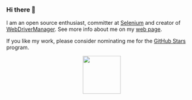 ### Hi there 👋

I am an open source enthusiast, committer at [Selenium](https://github.com/SeleniumHQ/) and creator of [WebDriverManager](https://bonigarcia.dev/webdrivermanager/). See more info about me on my [web page](https://bonigarcia.dev/).

If you like my work, please consider nominating me for the [GitHub Stars](https://stars.github.com/nominate/) program.

<p align="center"><a href="https://stars.github.com/nominate/"> <img src="https://avatars.githubusercontent.com/u/61242156?s=200&v=4" width="100"/></a></p>
